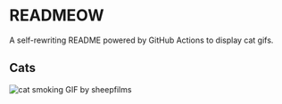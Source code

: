 # READMEOW

A self-rewriting README powered by GitHub Actions to display cat gifs.

## Cats

![cat smoking GIF by sheepfilms](https://media4.giphy.com/media/l0ExdMHUDKteztyfe/200.gif?cid=9acd02dawddl8smf34io8bnt7cqu4z6cas93hjjdara9nbcu&ep=v1_gifs_search&rid=200.gif&ct=g)
